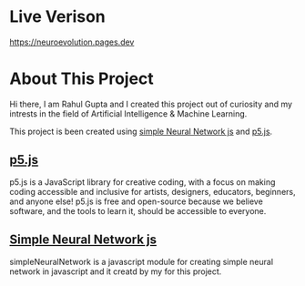 # Live Verison
https://neuroevolution.pages.dev
 
 # About This Project
 
Hi there, I am Rahul Gupta and I created this project out of curiosity and my intrests in the field of Artificial Intelligence & Machine Learning.

This project is been created using [simple Neural Network js](https://github.com/RAHUL1115/simpleNeuralNetwork) and [p5.js](https://p5js.org/).

## [p5.js](https://p5js.org/)

p5.js is a JavaScript library for creative coding, with a focus on making coding accessible and inclusive for artists, designers, educators, beginners, and anyone else! p5.js is free and open-source because we believe software, and the tools to learn it, should be accessible to everyone.


## [Simple Neural Network js](https://github.com/RAHUL1115/simpleNeuralNetwork)

simpleNeuralNetwork is a javascript module for creating simple neural network in javascript and it creatd by my for this project.
